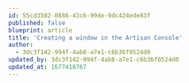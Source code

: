 ```yaml
---
id: 55cd3502-0886-43c6-99de-9dc424ede83f
published: false
blueprint: article
title: 'Creating a window in the Artisan Console'
author:
  - 3dc3f142-994f-4ab8-a7e1-c6b36f0524d0
updated_by: 3dc3f142-994f-4ab8-a7e1-c6b36f0524d0
updated_at: 1677418767
---
```

